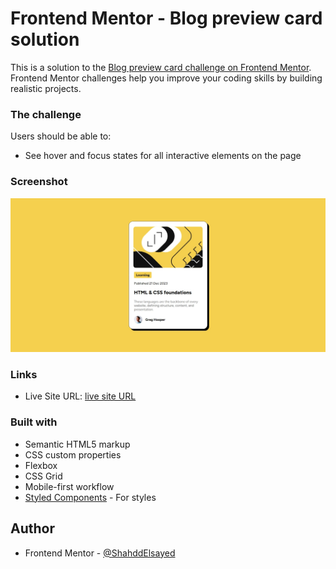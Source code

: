 # Frontend Mentor - Blog preview card solution

This is a solution to the [Blog preview card challenge on Frontend Mentor](https://www.frontendmentor.io/challenges/blog-preview-card-ckPaj01IcS). Frontend Mentor challenges help you improve your coding skills by building realistic projects. 

### The challenge

Users should be able to:

- See hover and focus states for all interactive elements on the page

### Screenshot

![](https://github.com/ShahddElsayed/Blog-preview-card/blob/main/BlogCardPreviewSolution.jpeg)

### Links

- Live Site URL: [live site URL](https://shahddelsayed.github.io/Blog-preview-card/)
### Built with

- Semantic HTML5 markup
- CSS custom properties
- Flexbox
- CSS Grid
- Mobile-first workflow
- [Styled Components](https://styled-components.com/) - For styles

## Author

- Frontend Mentor - [@ShahddElsayed](https://www.frontendmentor.io/profile/ShahddElsayed)
